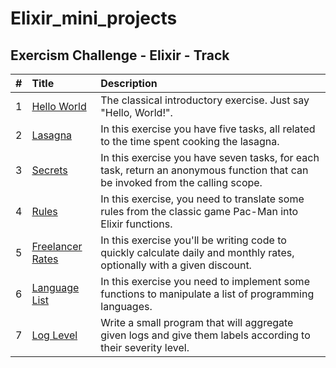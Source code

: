 # Elixir_mini_projects


## Exercism Challenge - Elixir - Track
| #  | Title     | Description                |
| :-------- | :------- | :------------------------- |
| 1 | [Hello World](https://exercism.org/tracks/elixir/exercises/hello-world)   | The classical introductory exercise. Just say "Hello, World!". |
| 2 | [Lasagna](https://exercism.org/tracks/elixir/exercises/lasagna)   | In this exercise you have five tasks, all related to the time spent cooking the lasagna. |
| 3 | [Secrets](https://exercism.org/tracks/elixir/exercises/secrets)   | In this exercise you have seven tasks, for each task, return an anonymous function that can be invoked from the calling scope. |
| 4 | [Rules](https://exercism.org/tracks/elixir/exercises/rules)   |In this exercise, you need to translate some rules from the classic game Pac-Man into Elixir functions. |
| 5 | [Freelancer Rates](https://exercism.org/tracks/elixir/exercises/freelancer-rates)   |In this exercise you'll be writing code to quickly calculate daily and monthly rates, optionally with a given discount. |
| 6 | [Language List](https://exercism.org/tracks/elixir/exercises/language-list)   |In this exercise you need to implement some functions to manipulate a list of programming languages. |
| 7 | [Log Level](https://exercism.org/tracks/elixir/exercises/log-level)   | Write a small program that will aggregate given logs and give them labels according to their severity level. |

